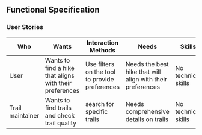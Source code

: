 ## Functional Specification

### User Stories

| Who | Wants | Interaction Methods | Needs | Skills |
|-|-|-|-|-|
| User | Wants to find a hike that aligns with their preferences | Use filters on the tool to provide preferences | Needs the best hike that will align with their preferences | No technical skills |  
| Trail maintainer | Wants to find trails and check trail quality | search for specific trails | Needs comprehensive details on trails | No technical skills | 
